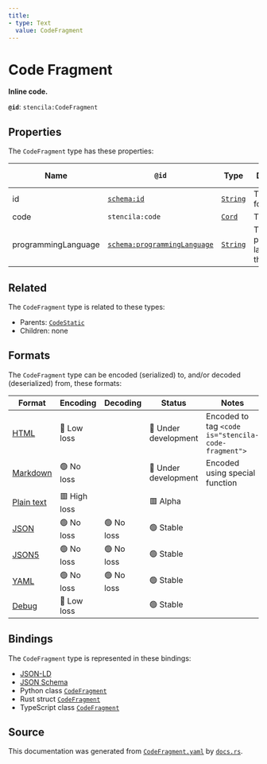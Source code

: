 ```yaml
---
title:
- type: Text
  value: CodeFragment
---
```


# Code Fragment

**Inline code.**

**`@id`**: `stencila:CodeFragment`

## Properties

The `CodeFragment` type has these properties:

| Name                | `@id`                                                                  | Type                                                               | Description                           | Inherited from                                                              |
| ------------------- | ---------------------------------------------------------------------- | ------------------------------------------------------------------ | ------------------------------------- | --------------------------------------------------------------------------- |
| id                  | [`schema:id`](https://schema.org/id)                                   | [`String`](https://stencila.dev/docs/reference/schema/data/string) | The identifier for this item          | [`Entity`](https://stencila.dev/docs/reference/schema/other/entity)         |
| code                | `stencila:code`                                                        | [`Cord`](https://stencila.dev/docs/reference/schema/data/cord)     | The code.                             | [`CodeStatic`](https://stencila.dev/docs/reference/schema/code/code-static) |
| programmingLanguage | [`schema:programmingLanguage`](https://schema.org/programmingLanguage) | [`String`](https://stencila.dev/docs/reference/schema/data/string) | The programming language of the code. | [`CodeStatic`](https://stencila.dev/docs/reference/schema/code/code-static) |

## Related

The `CodeFragment` type is related to these types:

- Parents: [`CodeStatic`](https://stencila.dev/docs/reference/schema/code/code-static)
- Children: none

## Formats

The `CodeFragment` type can be encoded (serialized) to, and/or decoded (deserialized) from, these formats:

| Format                                                           | Encoding       | Decoding     | Status                 | Notes                                               |
| ---------------------------------------------------------------- | -------------- | ------------ | ---------------------- | --------------------------------------------------- |
| [HTML](https://stencila.dev/docs/reference/formats/{name})       | 🔷 Low loss     |              | 🚧 Under development    | Encoded to tag `<code is="stencila-code-fragment">` |
| [Markdown](https://stencila.dev/docs/reference/formats/{name})   | 🟢 No loss      |              | 🚧 Under development    | Encoded using special function                      |
| [Plain text](https://stencila.dev/docs/reference/formats/{name}) | 🟥 High loss    |              | 🟥 Alpha                |                                                     |
| [JSON](https://stencila.dev/docs/reference/formats/{name})       | 🟢 No loss      | 🟢 No loss    | 🟢 Stable               |                                                     |
| [JSON5](https://stencila.dev/docs/reference/formats/{name})      | 🟢 No loss      | 🟢 No loss    | 🟢 Stable               |                                                     |
| [YAML](https://stencila.dev/docs/reference/formats/{name})       | 🟢 No loss      | 🟢 No loss    | 🟢 Stable               |                                                     |
| [Debug](https://stencila.dev/docs/reference/formats/{name})      | 🔷 Low loss     |              | 🟢 Stable               |                                                     |

## Bindings

The `CodeFragment` type is represented in these bindings:

- [JSON-LD](https://stencila.dev/CodeFragment.jsonld)
- [JSON Schema](https://stencila.dev/CodeFragment.schema.json)
- Python class [`CodeFragment`](https://github.com/stencila/stencila/blob/main/python/stencila/types/code_fragment.py)
- Rust struct [`CodeFragment`](https://github.com/stencila/stencila/blob/main/rust/schema/src/types/code_fragment.rs)
- TypeScript class [`CodeFragment`](https://github.com/stencila/stencila/blob/main/typescript/src/types/CodeFragment.ts)

## Source

This documentation was generated from [`CodeFragment.yaml`](https://github.com/stencila/stencila/blob/main/schema/CodeFragment.yaml) by [`docs.rs`](https://github.com/stencila/stencila/blob/main/rust/schema-gen/src/docs.rs).
